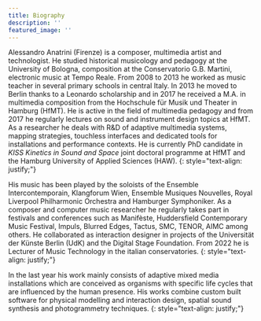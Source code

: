 ```yaml
---
title: Biography
description: ''
featured_image: ''
---
```



Alessandro Anatrini (Firenze) is a composer, multimedia artist and technologist. He studied historical musicology and pedagogy at the University of Bologna, composition at the Conservatorio G.B. Martini, electronic music at Tempo Reale. 
From 2008 to 2013 he worked as music teacher in several primary schools in central Italy. In 2013 he moved to Berlin thanks to a Leonardo scholarship and in 2017 he received a M.A. in multimedia composition from the Hochschule für Musik und Theater in Hamburg (HfMT).
He is active in the field of multimedia pedagogy and from 2017 he regularly lectures on sound and instrument design topics at HfMT. As a researcher he deals with R&D of adaptive multimedia systems, mapping strategies, touchless interfaces and dedicated tools for installations and performance contexts. He is currently PhD candidate in _KISS Kinetics in Sound and Space_ joint doctoral programme at HfMT and the Hamburg University of Applied Sciences (HAW). 
{: style="text-align: justify;"}

His music has been played by the soloists of the Ensemble Intercontemporain, Klangforum Wien, Ensemble Musiques Nouvelles, Royal Liverpool Philharmonic Orchestra and Hamburger Symphoniker. As a composer and computer music researcher he regularly takes part in festivals and conferences such as Manifèste, Huddersfield Contemporary Music Festival, Impuls, Blurred Edges, Tactus, SMC, TENOR, AIMC among others.
He collaborated as interaction designer in projects of the Universität der Künste Berlin (UdK) and the Digital Stage Foundation. From 2022 he is Lecturer of Music Technology in the italian conservatories.
{: style="text-align: justify;"}

In the last year his work mainly consists of adaptive mixed media installations which are conceived as organisms with specific life cycles that are influenced by the human presence. His works combine custom built software for physical modelling and interaction design, spatial sound synthesis and photogrammetry techniques.
{: style="text-align: justify;"}